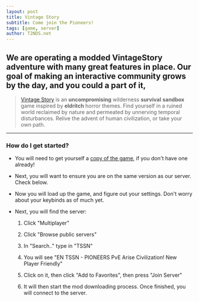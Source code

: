 ```yaml
---
layout: post
title: Vintage Story
subtitle: Come join the Pioneers!
tags: [game, server]
author: T2NDS.net
---
```


## We are operating a modded VintageStory adventure with many great features in place. Our goal of making an interactive community grows by the day, and you could a part of it, 

> [Vintage Story](https://www.vintagestory.at/) is an **uncompromising** wilderness **survival** **sandbox** game inspired by **eldritch** horror themes. Find yourself in a ruined world reclaimed by nature and permeated by unnerving temporal disturbances. Relive the advent of human civilization, or take your own path.

---


### How do I get started?

- You will need to get yourself a [copy of the game](https://www.vintagestory.at/), if you don't have one already!

- Next, you will want to ensure you are on the same version as our server. Check below.

- Now you will load up the game, and figure out your settings. Don't worry about your keybinds as of much yet.

- Next, you will find the server:

	1.  Click "Multiplayer"

	2. Click "Browse public servers"

	3. In "Search.." type in "TSSN"

	4. You will see "EN TSSN - PIONEERS PvE Arise Civilization! New Player Friendly"

	5. Click on it, then click "Add to Favorites", then press "Join Server"

	6. It will then start the mod downloading process. Once finished, you will connect to the server.

